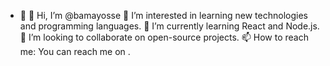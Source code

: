 - 👋 
👋 Hi, I’m @bamayosse
👀 I’m interested in learning new technologies and programming languages.
🌱 I’m currently learning React and Node.js.
💞️ I’m looking to collaborate on open-source projects.
📫 How to reach me: You can reach me on .
<!---
bamayosse/bamayosse is a ✨ special ✨ repository because its `README.md` (this file) appears on your GitHub profile.
You can click the Preview link to take a look at your changes.
--->
